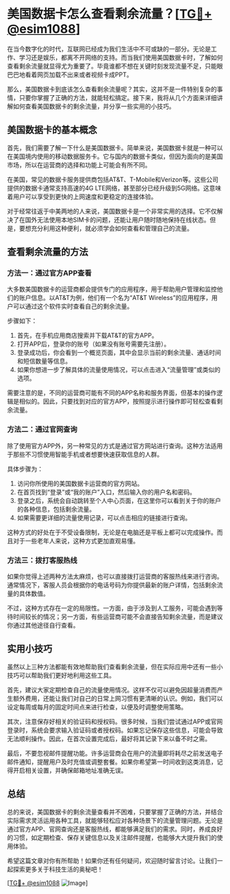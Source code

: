 # 美国数据卡怎么查看剩余流量？[[TG💪+ @esim1088](https://t.me/s/esim1088)]

在当今数字化的时代，互联网已经成为我们生活中不可或缺的一部分。无论是工作、学习还是娱乐，都离不开网络的支持。而当我们使用美国数据卡时，了解如何查看剩余流量就显得尤为重要了。毕竟谁都不想在关键时刻发现流量不足，只能眼巴巴地看着网页加载不出来或者视频卡成PPT。

那么，美国数据卡到底该怎么查看剩余流量呢？其实，这并不是一件特别复杂的事情，只要你掌握了正确的方法，就能轻松搞定。接下来，我将从几个方面来详细讲解如何查看美国数据卡的剩余流量，并分享一些实用的小技巧。

## 美国数据卡的基本概念

首先，我们需要了解一下什么是美国数据卡。简单来说，美国数据卡就是一种可以在美国境内使用的移动数据服务卡。它与国内的数据卡类似，但因为面向的是美国市场，所以在运营商的选择和功能上可能会有所不同。

在美国，常见的数据卡服务提供商包括AT&T、T-Mobile和Verizon等。这些公司提供的数据卡通常支持高速的4G LTE网络，甚至部分已经升级到5G网络。这意味着用户可以享受到更快的上网速度和更稳定的连接体验。

对于经常往返于中美两地的人来说，美国数据卡是一个非常实用的选择。它不仅解决了在国外无法使用本地SIM卡的问题，还能让用户随时随地保持在线状态。但是，要想充分利用这种便利，就必须学会如何查看和管理自己的流量。

## 查看剩余流量的方法

### 方法一：通过官方APP查看

大多数美国数据卡的运营商都会提供专门的应用程序，用于帮助用户管理和监控他们的账户信息。以AT&T为例，他们有一个名为“AT&T Wireless”的应用程序，用户可以通过这个软件实时查看自己的剩余流量。

步骤如下：
1. 首先，在手机应用商店搜索并下载AT&T的官方APP。
2. 打开APP后，登录你的账号（如果没有账号需要先注册）。
3. 登录成功后，你会看到一个概览页面，其中会显示当前的剩余流量、通话时间和短信数量等信息。
4. 如果你想进一步了解具体的流量使用情况，可以点击进入“流量管理”或类似的选项。

需要注意的是，不同的运营商可能有不同的APP名称和服务界面，但基本的操作逻辑是相似的。因此，只要找到对应的官方APP，按照提示进行操作即可轻松查看剩余流量。

### 方法二：通过官网查询

除了使用官方APP外，另一种常见的方式是通过官方网站进行查询。这种方法适用于那些不习惯使用智能手机或者想要快速获取信息的人群。

具体步骤为：
1. 访问你所使用的美国数据卡运营商的官方网站。
2. 在首页找到“登录”或“我的账户”入口，然后输入你的用户名和密码。
3. 登录之后，系统会自动跳转至个人中心页面，在这里你可以看到关于你的账户的各种信息，包括剩余流量。
4. 如果需要更详细的流量使用记录，可以点击相应的链接进行查询。

这种方式的好处在于不受设备限制，无论是在电脑还是平板上都可以完成操作。而且对于一些老年人来说，这种方式更加直观易懂。

### 方法三：拨打客服热线

如果你觉得上述两种方法太麻烦，也可以直接拨打运营商的客服热线来进行咨询。通常情况下，客服人员会根据你的电话号码为你提供最新的账户详情，包括剩余流量的具体数值。

不过，这种方式存在一定的局限性。一方面，由于涉及到人工服务，可能会遇到等待时间较长的情况；另一方面，有些运营商可能不会直接告知剩余流量，而是建议你通过其他途径自行查看。

## 实用小技巧

虽然以上三种方法都能有效地帮助我们查看剩余流量，但在实际应用中还有一些小技巧可以帮助我们更好地利用这些工具。

首先，建议大家定期检查自己的流量使用情况。这样不仅可以避免因超量消费而产生额外费用，还能让我们对自己的日常上网习惯有更清晰的认识。例如，我们可以设定每周或每月的固定时间点来进行检查，以便及时调整使用策略。

其次，注意保存好相关的验证码和授权码。很多时候，当我们尝试通过APP或官网登录时，系统会要求输入验证码或者授权码。如果忘记保存这些信息，可能会导致无法顺利操作。因此，在首次设置完成后，最好将其记录下来以备不时之需。

最后，不要忽视邮件提醒功能。许多运营商会在用户的流量即将耗尽之前发送电子邮件通知，提醒用户及时充值或调整套餐。如果你希望第一时间收到这类消息，记得开启相关设置，并确保邮箱地址准确无误。

## 总结

总的来说，美国数据卡的剩余流量查看并不困难，只要掌握了正确的方法，并结合实际需求灵活运用各种工具，就能够轻松应对各种场景下的流量管理问题。无论是通过官方APP、官网查询还是客服热线，都能够满足我们的需求。同时，养成良好的习惯，如定期检查、保存关键信息以及关注邮件提醒，也能够大大提升我们的使用体验。

希望这篇文章对你有所帮助！如果你还有任何疑问，欢迎随时留言讨论。让我们一起探索更多关于科技生活的奥秘吧！

[[TG💪+ @esim1088](https://t.me/s/esim1088) ![Image](https://i.postimg.cc/4NQfJmqS/Snipaste-2025-05-13-00-14-12.png)]